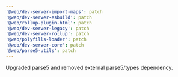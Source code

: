 ```yaml
---
'@web/dev-server-import-maps': patch
'@web/dev-server-esbuild': patch
'@web/rollup-plugin-html': patch
'@web/dev-server-legacy': patch
'@web/dev-server-rollup': patch
'@web/polyfills-loader': patch
'@web/dev-server-core': patch
'@web/parse5-utils': patch
---
```


Upgraded parse5 and removed external parse5/types dependency.
